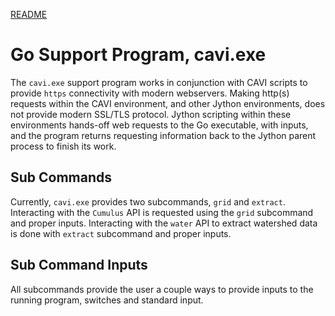 [README](../../README.md)
# Go Support Program, cavi.exe

The `cavi.exe` support program works in conjunction with CAVI scripts to provide `https` connectivity with modern webservers.  Making http(s) requests within the CAVI environment, and other Jython environments, does not provide modern SSL/TLS protocol.  Jython scripting within these environments hands-off web requests to the Go executable, with inputs, and the program returns requesting information back to the Jython parent process to finish its work.

## Sub Commands

Currently, `cavi.exe` provides two subcommands, `grid` and `extract`.  Interacting with the `Cumulus` API is requested using the `grid` subcommand and proper inputs.  Interacting with the `water` API to extract watershed data is done with `extract` subcommand and proper inputs.

## Sub Command Inputs

All subcommands provide the user a couple ways to provide inputs to the running program, switches and standard input.
